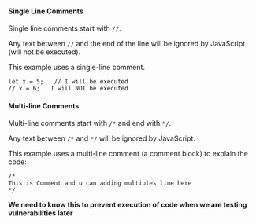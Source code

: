 #### Single Line Comments

Single line comments start with `//`.

Any text between `//` and the end of the line will be ignored by JavaScript (will not be executed).

This example uses a single-line comment.
```
let x = 5;   // I will be executed
// x = 6;   I will NOT be executed

```

#### Multi-line Comments

Multi-line comments start with `/*` and end with `*/`.

Any text between `/*` and `*/` will be ignored by JavaScript.

This example uses a multi-line comment (a comment block) to explain the code:

```
/*  
This is Comment and u can adding multiples line here
*/
```
**We need to know this to prevent execution of code when we are testing vulnerabilities later**